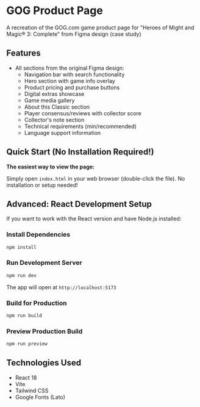 # GOG Product Page

A recreation of the GOG.com game product page for "Heroes of Might and Magic® 3: Complete" from Figma design (case study)

## Features

- All sections from the original Figma design:
  - Navigation bar with search functionality
  - Hero section with game info overlay
  - Product pricing and purchase buttons
  - Digital extras showcase
  - Game media gallery
  - About this Classic section
  - Player consensus/reviews with collector score
  - Collector's note section
  - Technical requirements (min/recommended)
  - Language support information

## Quick Start (No Installation Required!)

**The easiest way to view the page:**

Simply open `index.html` in your web browser (double-click the file). No installation or setup needed!

## Advanced: React Development Setup

If you want to work with the React version and have Node.js installed:

### Install Dependencies

```bash
npm install
```

### Run Development Server

```bash
npm run dev
```

The app will open at `http://localhost:5173`

### Build for Production

```bash
npm run build
```

### Preview Production Build

```bash
npm run preview
```

## Technologies Used

- React 18
- Vite
- Tailwind CSS
- Google Fonts (Lato)




